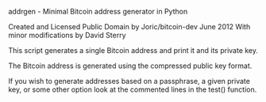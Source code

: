 addrgen - Minimal Bitcoin address generator in Python

Created and Licensed Public Domain by Joric/bitcoin-dev June 2012 With minor modifications by David Sterry

This script generates a single Bitcoin address and print it and its private key.

The Bitcoin address is generated using the compressed public key format.

If you wish to generate addresses based on a passphrase, a given private key, or some other option look at the commented lines in the test() function.